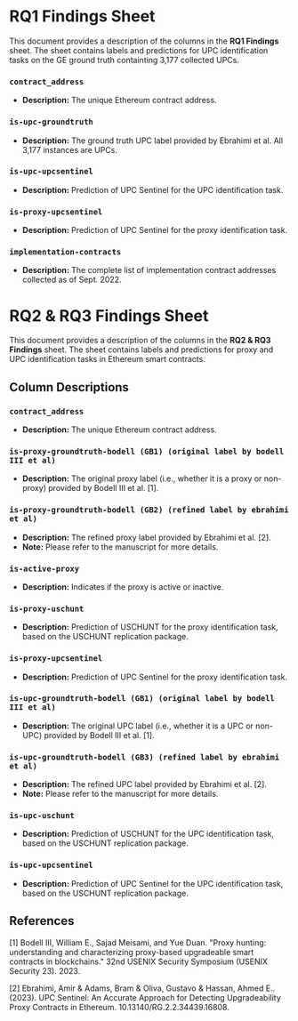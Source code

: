 # RQ1 Findings Sheet
This document provides a description of the columns in the **RQ1 Findings** sheet. The sheet contains labels and predictions for UPC identification tasks on the GE ground truth containting 3,177 collected UPCs.

### `contract_address`
- **Description:** The unique Ethereum contract address.
### `is-upc-groundtruth`
- **Description:** The ground truth UPC label provided by Ebrahimi et al. All 3,177 instances are UPCs.
### `is-upc-upcsentinel`
- **Description:** Prediction of UPC Sentinel for the UPC identification task.
### `is-proxy-upcsentinel`
- **Description:** Prediction of UPC Sentinel for the proxy identification task.
### `implementation-contracts`
- **Description:** The complete list of implementation contract addresses collected as of Sept. 2022.


# RQ2 & RQ3 Findings Sheet
This document provides a description of the columns in the **RQ2 & RQ3 Findings** sheet. The sheet contains labels and predictions for proxy and UPC identification tasks in Ethereum smart contracts.

## Column Descriptions

### `contract_address`
- **Description:** The unique Ethereum contract address.

### `is-proxy-groundtruth-bodell (GB1) (original label by bodell III et al)`
- **Description:** The original proxy label (i.e., whether it is a proxy or non-proxy) provided by Bodell III et al. [1].

### `is-proxy-groundtruth-bodell (GB2) (refined label by ebrahimi et al)`
- **Description:** The refined proxy label provided by Ebrahimi et al. [2].
- **Note:** Please refer to the manuscript for more details.

### `is-active-proxy`
- **Description:** Indicates if the proxy is active or inactive.

### `is-proxy-uschunt`
- **Description:** Prediction of USCHUNT for the proxy identification task, based on the USCHUNT replication package.

### `is-proxy-upcsentinel`
- **Description:** Prediction of UPC Sentinel for the proxy identification task.

### `is-upc-groundtruth-bodell (GB1) (original label by bodell III et al)`
- **Description:** The original UPC label (i.e., whether it is a UPC or non-UPC) provided by Bodell III et al. [1].

### `is-upc-groundtruth-bodell (GB3) (refined label by ebrahimi et al)`
- **Description:** The refined UPC label provided by Ebrahimi et al. [2].
- **Note:** Please refer to the manuscript for more details.

### `is-upc-uschunt`
- **Description:** Prediction of USCHUNT for the UPC identification task, based on the USCHUNT replication package.

### `is-upc-upcsentinel`
- **Description:** Prediction of UPC Sentinel for the UPC identification task, based on the USCHUNT replication package.

## References
[1] Bodell III, William E., Sajad Meisami, and Yue Duan. "Proxy hunting: understanding and characterizing proxy-based upgradeable smart contracts in blockchains." 32nd USENIX Security Symposium (USENIX Security 23). 2023.

[2] Ebrahimi, Amir & Adams, Bram & Oliva, Gustavo & Hassan, Ahmed E.. (2023). UPC Sentinel: An Accurate Approach for Detecting Upgradeability Proxy Contracts in Ethereum. 10.13140/RG.2.2.34439.16808. 
